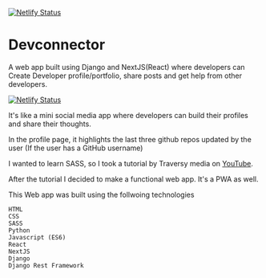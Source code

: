 [![Netlify Status](https://api.netlify.com/api/v1/badges/38fa29d3-20a1-4c2e-9add-7fa2bda5de5b/deploy-status)](https://app.netlify.com/sites/devconnectz/deploys)

# Devconnector

A web app built using Django and NextJS(React) where developers can Create Developer profile/portfolio, share posts and get help from other developers.

[![Netlify Status](https://onasanyatunde.codes/portfolio_images/devconnectz-netlify-app.png)](https://devconnectz.netlify.app/)

It's like a mini social media app where developers can build their profiles and share their thoughts.

In the profile page, it highlights the last three github repos updated by the user (If the user has a GitHub username)

I wanted to learn SASS, so I took a tutorial by Traversy media on [YouTube](https://www.youtube.com/watch?v=IFM9hbapeA0).

After the tutorial I decided to make a functional web app. It's a PWA as well.

This Web app was built using the follwoing technologies

```
HTML
CSS
SASS
Python
Javascript (ES6)
React
NextJS
Django
Django Rest Framework
```
